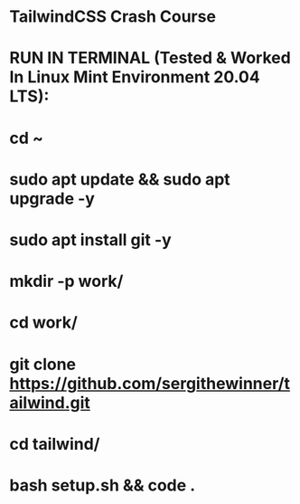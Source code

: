 # TailwindCSS Crash Course

# RUN IN TERMINAL (Tested & Worked In Linux Mint Environment 20.04 LTS):

# cd ~

# sudo apt update && sudo apt upgrade -y

# sudo apt install git -y

# mkdir -p work/

# cd work/

# git clone https://github.com/sergithewinner/tailwind.git

# cd tailwind/

# bash setup.sh && code .
